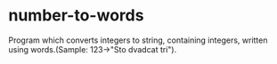 # number-to-words
Program which converts integers to string, containing integers, written using words.(Sample: 123->"Sto dvadcat tri").
